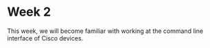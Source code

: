 # Week 2

This week, we will become familiar with working at the command line interface of Cisco devices.&#x20;
